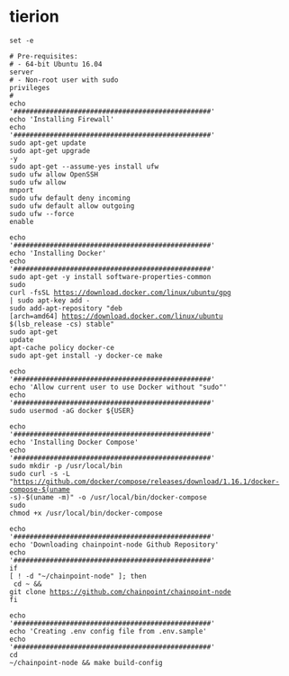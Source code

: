 # tierion

<code>set -e</code></br>

<code># Pre-requisites:</code></br>
<code># - 64-bit Ubuntu 16.04 server</code></br>
<code># - Non-root user with sudo privileges</code></br>
<code>#</code></br>
<code>echo '#################################################'</code></br>
<code>echo 'Installing Firewall'</code></br>
<code>echo '#################################################'</code></br>
<code>sudo apt-get update</code></br>
<code>sudo apt-get upgrade -y</code></br>
<code>sudo apt-get --assume-yes install ufw</code></br>
<code>sudo ufw allow OpenSSH</code></br>
<code>sudo ufw allow mnport</code></br>
<code>sudo ufw default deny incoming</code></br>
<code>sudo ufw default allow outgoing</code></br>
<code>sudo ufw --force enable</code></br>

<code>echo '#################################################'</code></br>
<code>echo 'Installing Docker'</code></br>
<code>echo '#################################################'</code></br>
<code>sudo apt-get -y install software-properties-common</code></br>
<code>sudo </code></br>
<code>curl -fsSL https://download.docker.com/linux/ubuntu/gpg | sudo apt-key add -</code></br>
<code>sudo add-apt-repository "deb [arch=amd64] https://download.docker.com/linux/ubuntu $(lsb_release -cs) stable"</code></br>
<code>sudo apt-get update</code></br>
<code>apt-cache policy docker-ce</code></br>
<code>sudo apt-get install -y docker-ce make</code></br>

<code>echo '#################################################'</code></br>
<code>echo 'Allow current user to use Docker without "sudo"'</code></br>
<code>echo '#################################################'</code></br>
<code>sudo usermod -aG docker ${USER}</code></br>

<code>echo '#################################################'</code></br>
<code>echo 'Installing Docker Compose'</code></br>
<code>echo '#################################################'</code></br>
<code>sudo mkdir -p /usr/local/bin</code></br>
<code>sudo curl -s -L "https://github.com/docker/compose/releases/download/1.16.1/docker-compose-$(uname -s)-$(uname -m)" -o /usr/local/bin/docker-compose</code></br>
<code>sudo chmod +x /usr/local/bin/docker-compose</code></br>

<code>echo '#################################################'</code></br>
<code>echo 'Downloading chainpoint-node Github Repository'</code></br>
<code>echo '#################################################'</code></br>
<code>if [ ! -d "~/chainpoint-node" ]; then</code></br>
<code>  cd ~ && git clone https://github.com/chainpoint/chainpoint-node</code></br>
<code>fi</code></br>

<code>echo '#################################################'</code></br>
<code>echo 'Creating .env config file from .env.sample'</code></br>
<code>echo '#################################################'</code></br>
<code>cd ~/chainpoint-node && make build-config</code></br>
